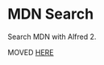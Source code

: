 MDN Search 
=================
Search MDN with Alfred 2.

MOVED [HERE](https://github.com/gilbarbara/alfred-workflows)
